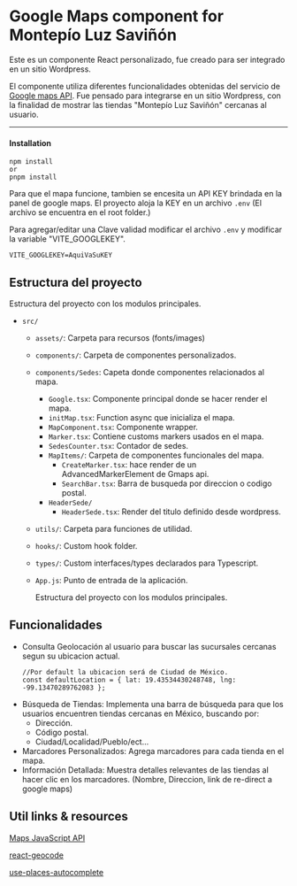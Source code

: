 # Google Maps component for Montepío Luz Saviñón

Este es un componente React personalizado, fue creado para ser integrado en un sitio Wordpress.

El componente utiliza diferentes funcionalidades obtenidas del servicio de [Google maps API](https://developers.google.com/maps/documentation). Fue pensado para integrarse en un sitio Wordpress, con la finalidad de mostrar las tiendas "Montepío Luz Saviñón" cercanas al usuario.

---



#### **Installation**

```
npm install 
or 
pnpm install
```

Para que el mapa funcione, tambien se encesita un API KEY brindada en la panel de google maps. El proyecto aloja la KEY en un archivo `.env` (El archivo se encuentra en el root folder.)

Para agregar/editar una Clave validad modificar el archivo `.env` y modificar la variable "VITE_GOOGLEKEY".

```
VITE_GOOGLEKEY=AquiVaSuKEY
```

## Estructura del proyecto

Estructura del proyecto con los modulos principales.

* `src/`

  * `assets/`: Carpeta para recursos (fonts/images)
  * `components/`: Carpeta de componentes personalizados.
  * `components/Sedes`: Capeta donde componentes relacionados al mapa.

    * `Google.tsx`: Componente principal donde se hacer render el mapa.
    * `initMap.tsx`: Function async que inicializa el mapa.
    * `MapComponent.tsx`: Componente wrapper.
    * `Marker.tsx`: Contiene customs markers usados en el mapa.
    * `SedesCounter.tsx`: Contador de sedes.
    * `MapItems/`: Carpeta de componentes funcionales del mapa.
      * `CreateMarker.tsx`: hace render de un AdvancedMarkerElement de Gmaps api.
      * `SearchBar.tsx`: Barra de busqueda por direccion o codigo postal.
    * `HeaderSede/`
      * `HeaderSede.tsx`: Render del titulo definido desde wordpress.
  * `utils/`: Carpeta para funciones de utilidad.
  * `hooks/`: Custom hook folder.
  * `types/`: Custom interfaces/types declarados para Typescript.
  * `App.js`: Punto de entrada de la aplicación.

    Estructura del proyecto con los modulos principales.

## Funcionalidades

* Consulta Geolocación al usuario para buscar las sucursales cercanas segun su ubicacion actual.
  ```
  //Por default la ubicacion será de Ciudad de México.
  const defaultLocation = { lat: 19.43534430248748, lng: -99.13470289762083 };
  ```
* Búsqueda de Tiendas: Implementa una barra de búsqueda para que los usuarios encuentren tiendas cercanas en México, buscando por:
  * Dirección.
  * Código postal.
  * Ciudad/Localidad/Pueblo/ect...
* Marcadores Personalizados: Agrega marcadores para cada tienda en el mapa.
* Información Detallada: Muestra detalles relevantes de las tiendas al hacer clic en los marcadores. (Nombre, Direccion, link de re-direct a google maps)


## Util links & resources

[Maps JavaScript API ](https://developers.google.com/maps/documentation/javascript)

[react-geocode](https://www.npmjs.com/package/react-geocode)

[use-places-autocomplete](https://www.npmjs.com/package/use-places-autocomplete)
